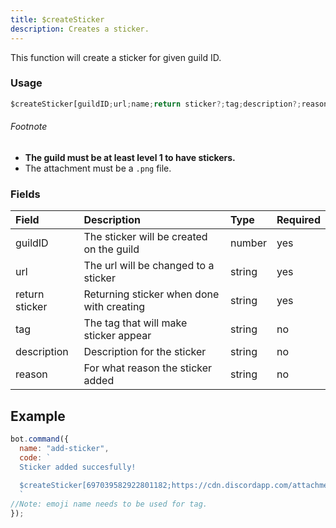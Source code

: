 ```yaml
---
title: $createSticker
description: Creates a sticker.
---
```


This function will create a sticker for given guild ID.

### Usage 
```js
$createSticker[guildID;url;name;return sticker?;tag;description?;reason?]
```

###### Footnote
* **The guild must be at least level 1 to have stickers.**
* The attachment must be a `.png` file.

### Fields
| Field | Description | Type | Required |
| :--- | :--- | :--- | :--- |
| guildID | The sticker will be created on the guild | number | yes |
| url | The url will be changed to a sticker | string | yes |
| return sticker | Returning sticker when done with creating | string | yes |
| tag | The tag that will make sticker appear | string | no |
| description | Description for the sticker | string | no |
| reason | For what reason the sticker added | string | no |

## Example
```js
bot.command({
  name: "add-sticker",
  code: `
  Sticker added succesfully!
  
  $createSticker[697039582922801182;https://cdn.discordapp.com/attachments/805513427501842465/971426174314090586/ezgif.com-gif-maker_8.png;trash;no;joy;This is awesome sticker!;This sticker needed!]
  `
//Note: emoji name needs to be used for tag.
});
```
